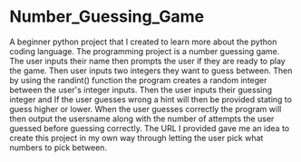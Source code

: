 # Number_Guessing_Game
A beginner python project that I created to learn more about the python coding language. The programming project is a number guessing game. The user inputs their name then prompts the user if they are ready to play the game. Then user inputs two integers they want to guess between. Then by using the randint() function the program creates a random integer between the user's integer inputs. Then the user inputs their guessing integer and If the user guesses wrong a hint will then be provided stating to guess higher or lower. When the user guesses correctly the program will then output the usersname along with the number of attempts the user guessed before guessing correctly.  The URL I provided gave me an idea to create this project in my own way through letting the user pick what numbers to pick between. 
